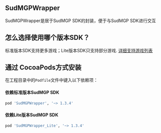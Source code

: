 ## SudMGPWrapper

SudMGPWrapper是居于SudMGP SDK的封装，便于与SudMGP SDK进行交互

## 怎么选择使用哪个版本SDK？
标准版本SDK支持更多游戏；Lite版本SDK只支持部分游戏. [详细支持游戏列表](https://docs.sud.tech/zh-CN/app/Client/StartUp.html)

## 通过 CocoaPods方式安装

在工程目录中的`Podfile`文件中键入以下依赖项：
#### 依赖标准版本SudMGP SDK
```ruby
pod 'SudMGPWrapper', '~> 1.3.4'

```
#### 依赖Lite版本SudMGP SDK
```ruby
pod 'SudMGPWrapper_Lite', '~> 1.3.4'
```
